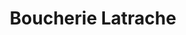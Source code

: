 ---
title: "Boucherie Latrache"
url: /artigues-pres-bordeaux/boucherie-latrache/
shop: boucherie
---